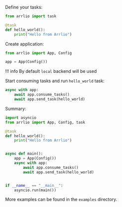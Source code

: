 Define your tasks:

``` python
from arrlio import task

@task
def hello_world():
    print("Hello from Arrlio")
```

Create application:

``` python
from arrlio import App, Config

app = App(Config())
```
!!! info
    By default `local` backend will be used

Start consuming tasks and run `hello_world` task:

``` python
async with app:
    await app.consume_tasks()
    await app.send_task(hello_world)
```

Summary:

``` python title="main.py" linenums="1"
import asyncio
from arrlio import App, Config, task

@task
def hello_world():
    print("Hello from Arrlio")


async def main():
    app = App(Config())
    async with app:
        await app.consume_tasks()
        await app.send_task(hello_world)


if __name__ == "__main__":
    asyncio.run(main())
```

More examples can be found in the `examples` directory.

